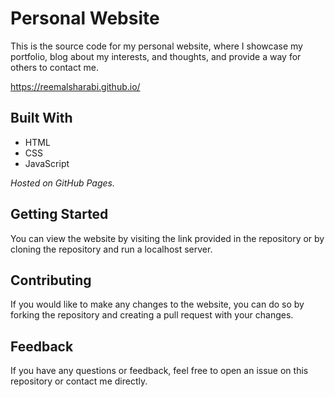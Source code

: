 # Personal Website
This is the source code for my personal website, where I showcase my portfolio, blog about my interests, and thoughts, and provide a way for others to contact me.

https://reemalsharabi.github.io/
## Built With
 * HTML
 * CSS
 * JavaScript
 
 _Hosted on GitHub Pages._
 
 ## Getting Started
You can view the website by visiting the link provided in the repository or by cloning the repository and run a localhost server.

## Contributing
If you would like to make any changes to the website, you can do so by forking the repository and creating a pull request with your changes.

## Feedback
If you have any questions or feedback, feel free to open an issue on this repository or contact me directly.

